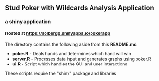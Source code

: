 ## Stud Poker with Wildcards Analysis Application
### a shiny application
#### Hosted at https://solbergb.shinyapps.io/pokerapp

The directory contains the following aside from this **README.md**:
* **poker.R**  - Deals hands and determines which hand will win
* **server.R** - Processes data input and generates graphs using poker.R
* **ui.R**     - Script which handles the GUI and user interactions

These scripts require the "shiny" package and libraries